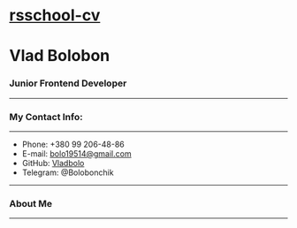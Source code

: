 # [rsschool-cv](https://Vladbolo.github.io/rsschool-cv/cv)

# Vlad Bolobon

### Junior Frontend Developer
*********
### My Contact Info:
*********
* Phone: +380 99 206-48-86
* E-mail: [bolo19514@gmail.com](bolo19514@gmail.com)
* GitHub: [Vladbolo](https://github.com/Vladbolo)
* Telegram: @Bolobonchik
----------
### About Me
----------